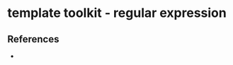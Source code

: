 # template toolkit - regular expression

## References
* [](http://www.template-toolkit.org/docs/manual/VMethods.html)